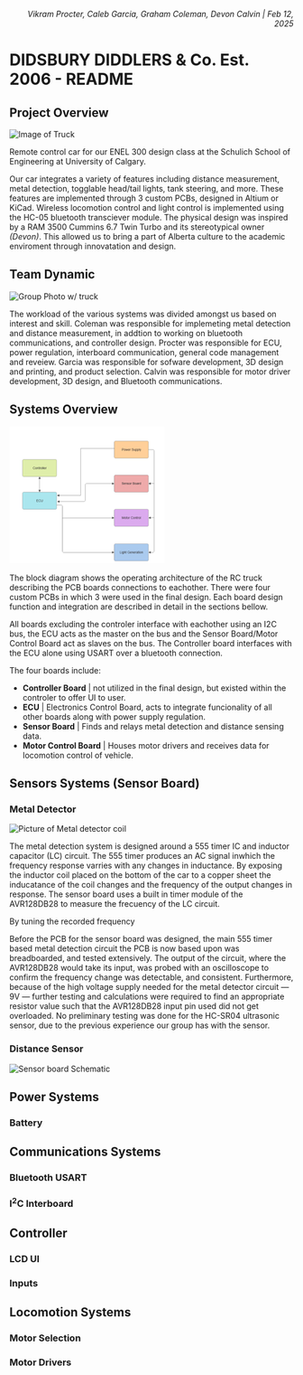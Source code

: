 *<div align="right"> Vikram Procter, Caleb Garcia, Graham Coleman, Devon Calvin | Feb 12, 2025 </div>*

# DIDSBURY DIDDLERS & Co. Est. 2006 - README

## Project Overview
![Image of Truck]()

Remote control car for our ENEL 300 design class at the Schulich School of Engineering at University of Calgary.

Our car integrates a variety of features including distance measurement, metal detection, togglable head/tail lights, tank steering, and more. These features are implemented through 3 custom PCBs, designed in Altium or KiCad. Wireless locomotion control and light control is implemented using the HC-05 bluetooth transciever module. The physical design was inspired by a RAM 3500 Cummins 6.7 Twin Turbo and its stereotypical owner *(Devon)*. This allowed us to bring a part of Alberta culture to the academic enviroment through innovatation and design.

## Team Dynamic
![Group Photo w/ truck]()

The workload of the various systems  was divided amongst us based on interest and skill. Coleman was responsible for implemeting metal detection and distance measurement, in addtion to working on bluetooth communications, and controller design. Procter was responsible for ECU, power regulation, interboard communication, general code management and reveiew. Garcia was responsible for sofware development, 3D design and printing, and product selection. Calvin was responsible for motor driver development, 3D design, and Bluetooth communications.

## Systems Overview
![SystemArchitectureBlockDiagram](./Pictures/SystemArchitectureBlockDiagram.png)

The block diagram shows the operating architecture of the RC truck describing the PCB boards connections to eachother. There were four custom PCBs in which 3 were used in the final design. Each board design function and integration are described in detail in the sections bellow. 

All boards excluding the controler interface with eachother using an I2C bus, the ECU acts as the master on the bus and the Sensor Board/Motor Control Board act as slaves on the bus. The Controller board interfaces with the ECU alone using USART over a bluetooth connection.

The four boards include: 
- **Controller Board** | not utilized in the final design, but existed within the controler to offer UI to user.
- **ECU** | Electronics Control Board, acts to integrate funcionality of all other boards along with power supply regulation.
- **Sensor Board** | Finds and relays metal detection and distance sensing data.
- **Motor Control Board** | Houses motor drivers and receives data for locomotion control of vehicle.

## Sensors Systems (Sensor Board)
### Metal Detector
![Picture of Metal detector coil]()

The metal detection system is designed around a 555 timer IC and inductor capacitor (LC) circuit. The 555 timer produces an AC signal inwhich the frequency response varries with any changes in inductance. By exposing the inductor coil placed on the bottom of the car to a copper sheet the inducatance of the coil changes and the frequency of the output changes in response. The sensor board uses a built in timer module of the AVR128DB28 to measure the frecuency of the LC circuit.

By tuning the recorded frequency 

Before the PCB for the sensor board was designed, the main 555 timer based metal detection circuit the PCB is now based upon was breadboarded, and tested extensively. The output of the circuit, where the AVR128DB28 would take its input, was probed with an oscilloscope to confirm the frequency change was detectable, and consistent. Furthermore, because of the high voltage supply needed for the metal detector circuit — 9V — further testing and calculations were required to find an appropriate resistor value such that the AVR128DB28 input pin used did not get overloaded. No preliminary testing was done for the HC-SR04 ultrasonic sensor, due to the previous experience our group has with the sensor.


### Distance Sensor
![Sensor board Schematic]()

## Power Systems
### Battery

## Communications Systems
### Bluetooth USART
### I<sup>2</sup>C Interboard

## Controller
### LCD UI
### Inputs

## Locomotion Systems
### Motor Selection
### Motor Drivers